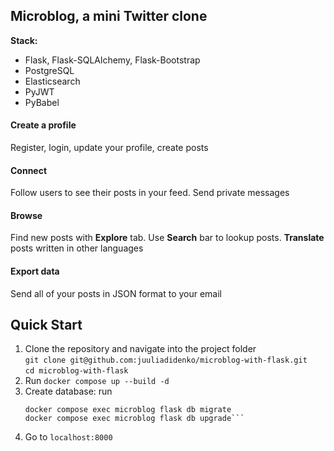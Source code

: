 ## Microblog, a mini Twitter clone  

**Stack:**  
- Flask, Flask-SQLAlchemy, Flask-Bootstrap
- PostgreSQL
- Elasticsearch
- PyJWT
- PyBabel

#### Create a profile  
Register, login, update your profile, create posts  

#### Connect  
Follow users to see their posts in your feed. Send private messages 

#### Browse  
Find new posts with **Explore** tab. Use **Search** bar to lookup posts. **Translate** posts written in other languages  

#### Export data
Send all of your posts in JSON format to your email


## Quick Start  

1. Clone the repository and navigate into the project folder  
`git clone git@github.com:juuliadidenko/microblog-with-flask.git`  
`cd microblog-with-flask`  
2. Run `docker compose up --build -d`
3. Create database: run
   ```docker compose exec microblog flask db init  
   docker compose exec microblog flask db migrate  
   docker compose exec microblog flask db upgrade```
4. Go to `localhost:8000`
